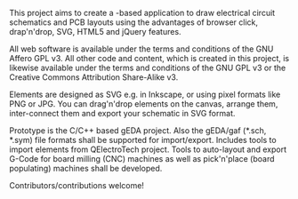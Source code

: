 This project aims to create a -based application to draw electrical circuit schematics and PCB layouts
using the advantages of browser click, drap'n'drop, SVG, HTML5 and jQuery features.

All web software is available under the terms and conditions of the GNU Affero GPL v3.
All other code and content, which is created in this project, is likewise available
under the terms and conditions of the GNU GPL v3 or the Creative Commons Attribution Share-Alike v3.

Elements are designed as SVG e.g. in Inkscape, or using pixel formats like PNG or JPG.
You can drag'n'drop elements on the canvas, arrange them,
inter-connect them and export your schematic in SVG format.

Prototype is the C/C++ based gEDA project.
Also the gEDA/gaf (*.sch, *.sym) file formats shall be supported for import/export.
Includes tools to import elements from QElectroTech project.
Tools to auto-layout and export G-Code for board milling (CNC) machines
as well as pick'n'place (board populating) machines shall be developed.

Contributors/contributions welcome!
